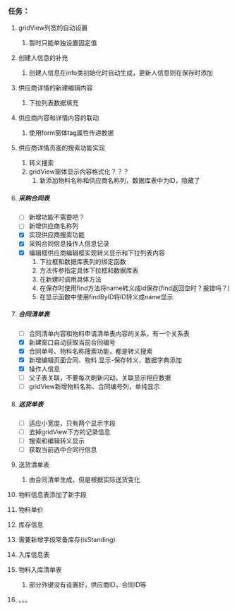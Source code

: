 ### 任务：

1. gridView列宽的自动设置
   
   1. 暂时只能单独设置固定值
   
2. 创建人信息的补充
   
   1. 创建人信息在info类初始化时自动生成，更新人信息则在保存时添加
   
3. 供应商详情的新建编辑内容
   
   1. 下拉列表数据填充
   
4. 供应商内容和详情内容的联动

   1. 使用form窗体tag属性传递数据
   
5. 供应商详情页面的搜索功能实现

   1. 转义搜索
   2. gridView窗体显示内容格式化？？？
      1. 新添加物料名称和供应商名称列，数据库表中为ID，隐藏了
   
7. ##### 采购合同表
   
   - [ ] 新增功能不需要吧？
   - [ ] 新增供应商名称列
   - [x] 实现供应商搜索功能
   - [x] 采购合同信息操作人信息记录
   - [x] 编辑框供应商编辑框实现转义显示和下拉列表内容
     1. 下拉框和数据库表列的绑定函数
     2. 方法传参指定具体下拉框和数据库表
     3. 在新建时调用具体方法
     4. 在保存时使用find方法将name转义成id保存(find返回空时？报错吗？)
     5. 在显示函数中使用findByID将ID转义成name显示
   
7. ##### 合同清单表

   - [ ] 合同清单内容和物料申请清单表内容的关系，有一个关系表
   - [x] 新建窗口自动获取当前合同编号
   - [x] 合同单号、物料名称搜索功能，都是转义搜索
   - [x] 新增编辑页面合同、物料 显示-保存转义，数据字典添加
   - [x] 操作人信息
   - [ ] 父子表关联，不要每次刷新闪动，关联显示相应数据
   - [ ] gridView新增物料名称、合同编号列，单纯显示

8. ##### 送货单表

   - [ ] 适应小宽度，只有两个显示字段
   - [ ] 去掉gridView下方的记录信息
   - [ ] 搜索和编辑转义显示
   - [ ] 获取当前选中合同行信息

9. 送货清单表

   1. 由合同清单生成，但是根据实际送货变化

10. 物料信息表添加了新字段
   1. 物料单价
   2. 库存信息
   3. 需要新增字段常备库存(isStanding)

11. 入库信息表

12. 物料入库清单表

    1. 部分外键没有设置好，供应商ID，合同ID等

13. 。。。